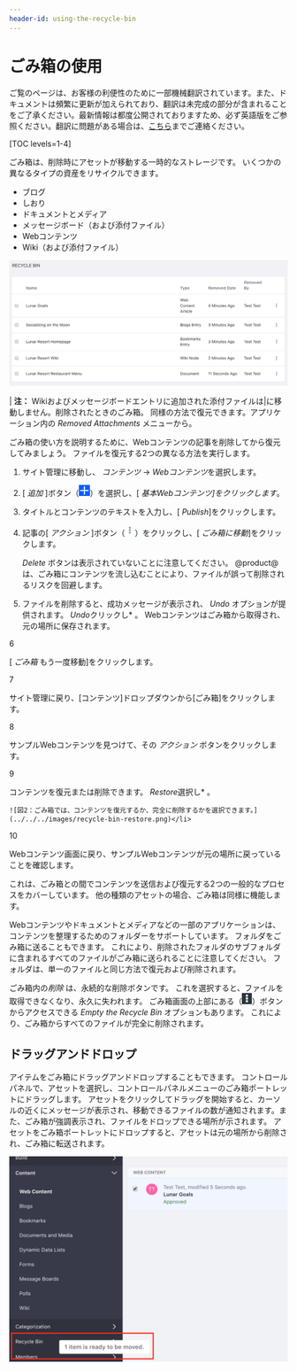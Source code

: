 ```yaml
---
header-id: using-the-recycle-bin
---
```


# ごみ箱の使用

<p class="alert alert-info"><span class="wysiwyg-color-blue120">ご覧のページは、お客様の利便性のために一部機械翻訳されています。また、ドキュメントは頻繁に更新が加えられており、翻訳は未完成の部分が含まれることをご了承ください。最新情報は都度公開されておりますため、必ず英語版をご参照ください。翻訳に問題がある場合は、<a href="mailto:support-content-jp@liferay.com">こちら</a>までご連絡ください。</span></p>

[TOC levels=1-4]

ごみ箱は、削除時にアセットが移動する一時的なストレージです。 いくつかの異なるタイプの資産をリサイクルできます。

  - ブログ
  - しおり
  - ドキュメントとメディア
  - メッセージボード（および添付ファイル）
  - Webコンテンツ
  - Wiki（および添付ファイル）

![図1：ごみ箱は、コンテンツを削除および削除するためのシームレスな管理エクスペリエンスを提供します。](../../../images/recycle-bin-overview.png)

| **注：** Wikiおよびメッセージボードエントリに追加された添付ファイルは|に移動しません。削除されたときのごみ箱。 同様の方法で復元できます。アプリケーション内の *Removed Attachments* メニューから。

ごみ箱の使い方を説明するために、Webコンテンツの記事を削除してから復元してみましょう。 ファイルを復元する2つの異なる方法を実行します。

1.  サイト管理に移動し、 *コンテンツ* → *Webコンテンツ*を選択します。

2.  [ *追加* ]ボタン（![Add Web Content](../../../images/icon-add.png)）を選択し、[ *基本Webコンテンツ]をクリックします*。

3.  タイトルとコンテンツのテキストを入力し、[ *Publish*]をクリックします。

4.  記事の[ *アクション* ]ボタン（![Actions](../../../images/icon-actions.png)）をクリックし、[ *ごみ箱に移動*]をクリックします。

    *Delete* ボタンは表示されていないことに注意してください。 @product@は、ごみ箱にコンテンツを流し込むことにより、ファイルが誤って削除されるリスクを回避します。

5.  ファイルを削除すると、成功メッセージが表示され、 *Undo* オプションが提供されます。 *Undo*クリックし* 。 Webコンテンツはごみ箱から取得され、元の場所に保存されます。</p></li>

6

[ *ごみ箱* もう一度移動]をクリックします。

7

サイト管理に戻り、[コンテンツ]ドロップダウンから[ごみ箱]をクリックします。

8

サンプルWebコンテンツを見つけて、その *アクション* ボタンをクリックします。

9

コンテンツを復元または削除できます。 *Restore*選択し* 。</p>

    ![図2：ごみ箱では、コンテンツを復元するか、完全に削除するかを選択できます。](../../../images/recycle-bin-restore.png)</li>

10

Webコンテンツ画面に戻り、サンプルWebコンテンツが元の場所に戻っていることを確認します。</ol>

これは、ごみ箱との間でコンテンツを送信および復元する2つの一般的なプロセスをカバーしています。 他の種類のアセットの場合、ごみ箱は同様に機能します。

Webコンテンツやドキュメントとメディアなどの一部のアプリケーションは、コンテンツを整理するためのフォルダーをサポートしています。 フォルダをごみ箱に送ることもできます。 これにより、削除されたフォルダのサブフォルダに含まれるすべてのファイルがごみ箱に送られることに注意してください。 フォルダは、単一のファイルと同じ方法で復元および削除されます。

ごみ箱内の*削除* は、永続的な削除ボタンです。 これを選択すると、ファイルを取得できなくなり、永久に失われます。 ごみ箱画面の上部にある（![Options](../../../images/icon-options.png)）ボタンからアクセスできる *Empty the Recycle Bin* オプションもあります。 これにより、ごみ箱からすべてのファイルが完全に削除されます。

## ドラッグアンドドロップ

アイテムをごみ箱にドラッグアンドドロップすることもできます。 コントロールパネルで、アセットを選択し、コントロールパネルメニューのごみ箱ポートレットにドラッグします。 アセットをクリックしてドラッグを開始すると、カーソルの近くにメッセージが表示され、移動できるファイルの数が通知されます。また、ごみ箱が強調表示され、ファイルをドロップできる場所が示されます。 アセットをごみ箱ポートレットにドロップすると、アセットは元の場所から削除され、ごみ箱に転送されます。

![図3：アイテムをすばやく簡単に破棄する方法は、ドラッグアンドドロップメソッドです。](../../../images/recycle-bin-drag.png)
